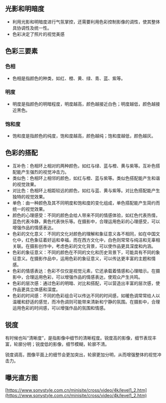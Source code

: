 
## 光影和明暗度

- 利用光影和明暗度进行气氛掌控，还需要利用色彩控制影像的调性，使其整体具协调性及统一性。
- 色彩决定了照片的视觉美感


## 色彩三要素

### 色相
- 色相是指颜色的种类，如红、橙、黄、绿、青、蓝、紫等。

### 明度
- 明度是指颜色的明暗程度，明度越高，颜色越接近白色；明度越低，颜色越接近黑色。

### 饱和度
- 饱和度是指颜色的纯度，饱和度越高，颜色越纯；饱和度越低，颜色越灰。


## 色彩的搭配
- 互补色：色相环上相对的两种颜色，如红与绿、蓝与橙、黄与紫等。互补色搭配能产生强烈的视觉冲击力。
- 类似色：色相环上相邻的颜色，如红与橙、蓝与紫等。类似色搭配能产生和谐的视觉效果。
- 对比色：色相环上相距较远的颜色，如红与蓝、黄与紫等。对比色搭配能产生独特的视觉效果。
- 单色：由一种颜色及其不同明度和饱和度的变化组成，单色搭配能产生简约而统一的视觉效果。
- 颜色的心理感受：不同的颜色会给人带来不同的情感体验，如红色代表热情，蓝色代表冷静，黄色代表快乐等。在摄影中，合理运用色彩的心理感受，可以增强作品的情感表达。
- 色彩的文化意义：不同的文化对颜色的理解和象征意义各不相同，如在中国文化中，红色象征着好运和幸福，而在西方文化中，白色则常常与纯洁和无辜相关联。在摄影创作中，考虑色彩的文化背景，可以使作品更具深度和内涵。
- 色彩的象征意义：不同的颜色在不同的文化和历史背景下，可能具有不同的象征意义。在摄影作品中，运用色彩的象征意义，可以传达更丰富的主题和情感。
- 色彩的情感表达：色彩不仅仅是视觉元素，它还承载着情感和心理暗示。在摄影中，合理运用色彩，可以增强作品的情感表达，使观众产生共鸣。
- 色彩的层次感：通过色彩的明暗、对比和搭配，可以营造出丰富的层次感，使作品更具立体感和深度。
- 色彩的时间感：不同的色彩组合可以传达不同的时间感，如暖色调常常给人以温暖和舒适的感觉，而冷色调则可能带来清新和宁静的氛围。在摄影中，合理运用色彩的时间感，可以增强作品的氛围和情感。

## 锐度

有时候也叫“清晰度”，是指影像中细节的清晰程度。锐度高的影像，细节表现丰富，轮廓分明；锐度低的影像，细节模糊，轮廓不清。

锐度调高，图像平面上的细节会更加突出，轮廓更加分明，从而增强整体的视觉冲击力。

## 曝光直方图




[https://www.sonystyle.com.cn/minisite/cross/video/4k/level1_2.htm](https://www.sonystyle.com.cn/minisite/cross/video/4k/level1_2.htm)